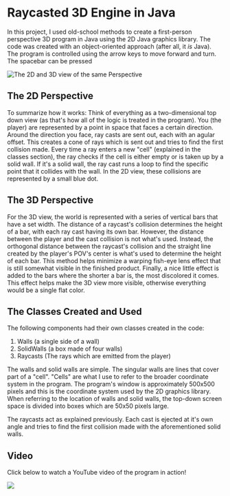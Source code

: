 # Raycasted 3D Engine in Java
In this project, I used old-school methods to create a first-person perspective
3D program in Java using the 2D Java graphics library. The code was created with an object-oriented approach (after all, it *is* Java). The program is controlled using the arrow keys to move forward and turn. The spacebar can be pressed

![The 2D and 3D view of the same Perspective](https://i.imgur.com/4gziEeB.png)

## The 2D Perspective

To summarize how it works: Think of everything as a two-dimensional top down view (as that's how all of the logic is treated in the program). You (the player) are represented by a point in space that faces a certain direction. Around the direction you face, ray casts are sent out, each with an agular offset. This creates a cone of rays which is sent out and tries to find the first collision made. Every time a ray enters a new "cell" (explained in the classes section), the ray checks if the cell is either empty or is taken up by a solid wall. If it's a solid wall, the ray cast runs a loop to find the specific point that it collides with the wall. In the 2D view, these collisions are represented by a small blue dot. 

## The 3D Perspective

For the 3D view, the world is represented with a series of vertical bars that have a set width. The distance of a raycast's collision determines the height of a bar, with each ray cast having its own bar. However, the distance between the player and the cast collision is not what's used. Instead, the orthogonal distance between the raycast's collision and the straight line created by the player's POV's center is what's used to determine the height of each bar. This method helps minimize a warping fish-eye lens effect that is still somewhat visible in the finished product. Finally, a nice little effect is added to the bars where the shorter a bar is, the most discolored it comes. This effect helps make the 3D view more visible, otherwise everything would be a single flat color.

## The Classes Created and Used

The following components had their own classes created in the code:
1. Walls (a single side of a wall)
2. SolidWalls (a box made of four walls)
3. Raycasts (The rays which are emitted from the player)

The walls and solid walls are simple. The singular walls are lines that cover part of a "cell". "Cells" are what I use to refer to the broader coordinate system in the program. The program's window is approximately 500x500 pixels and this is the coordinate system used by the 2D graphics library. When referring to the location of walls and solid walls, the top-down screen space is divided into boxes which are 50x50 pixels large.

The raycasts act as explained previously. Each cast is ejected at it's own angle and tries to find the first collision made with the aforementioned solid walls.

## Video

Click below to watch a YouTube video of the program in action!

[![](http://img.youtube.com/vi/VYJg_PsuSOY/0.jpg)](http://www.youtube.com/watch?v=VYJg_PsuSOY "Raycasted Program Video")




